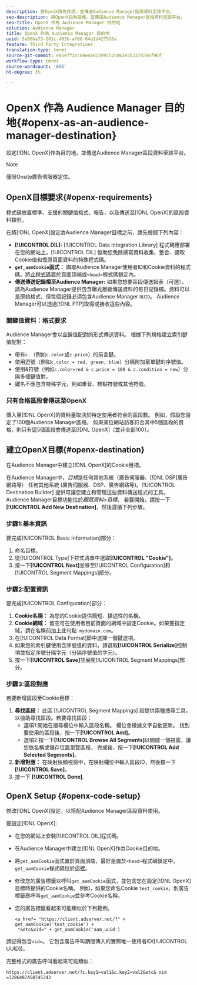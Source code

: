 ```yaml
---
description: 將OpenX設為目標，並傳送Audience Manager區段資料至該平台。
seo-description: 將OpenX設為目標，並傳送Audience Manager區段資料至該平台。
seo-title: OpenX 作為 Audience Manager 目的地
solution: Audience Manager
title: OpenX 作為 Audience Manager 目的地
uuid: 5e86ba73-281c-403b-af06-64a1d427526a
feature: Third Party Integrations
translation-type: tm+mt
source-git-commit: e05eff3cc04e4a82399752c862e2b2370286f96f
workflow-type: tm+mt
source-wordcount: '695'
ht-degree: 3%

---
```



# OpenX 作為 Audience Manager 目的地{#openx-as-an-audience-manager-destination}

設定[!DNL OpenX]作為目的地，並傳送Audience Manager區段資料至該平台。

>[!NOTE]
>
>僅限Onsite廣告伺服器定位。

## OpenX目標要求{#openx-requirements}

程式碼放置標準、支援的關鍵值格式、報告，以及傳送至[!DNL OpenX]的區段資料類型。

<!-- aam-openx-requirements.xml -->

在將[!DNL OpenX]設定為Audience Manager目標之前，請先檢閱下列內容：

* **[!UICONTROL DIL]:** [!UICONTROL Data Integration Library] 程式碼應部署在您的網站上。[!UICONTROL DIL] 協助您免除撰寫資料收集、整合、讀取Cookie值和復原頁面資料的特殊程式碼。
* **`get_aamCookie`函式：** 擷取Audience Manager使用者ID和Cookie資料的程式碼。將[此程式碼](../../features/destinations/get-aam-cookie-code.md)置於頁面頂端或`<head>`程式碼鎖定內。
* **傳送傳送記錄檔至Audience Manager:** 如果您想要區段傳送報表（可選），請為Audience Manager提供包含曝光層級傳送資料的每日記錄檔。資料可以是原始格式，但每個記錄必須包含Audience Manager `UUID`。 Audience Manager可以透過[!DNL FTP]取得或接收這些內容。

### 關鍵值資料：格式要求

Audience Manager會以金鑰值配對的形式傳送資料。 根據下列規格建立索引鍵值配對：

* 帶有`c.`（例如`c.color`或`c.price`）的前言鍵。
* 使用逗號（例如`c.color = red, green, blue`）分隔附加至單鍵的序號值。
* 使用&amp;符號（例如`c.color=red & c.price = 100 & c.condition = new`）分隔多個鍵值對。
* 鍵名不應包含特殊字元，例如重音、標點符號或其他符號。

### 只有合格區段會傳送至OpenX

傳入至[!DNL OpenX]的資料量取決於特定使用者符合的區段數。 例如，假設您設定了100個Audience Manager區段。 如果某位網站訪客符合其中5個區段的資格，則只有這5個區段會傳送至[!DNL OpenX]（並非全部100）。

## 建立OpenX目標{#openx-destination}

在Audience Manager中建立[!DNL OpenX]的Cookie目標。

<!-- aam-openx-destination.xml -->

在Audience Manager中，*目標*&#x200B;是任何其他系統（廣告伺服器、[!DNL DSP]廣告網路等） 任何其他系統 (廣告伺服器、DSP、廣告網路等)。[!UICONTROL Destination Builder] 提供可讓您建立和管理這些資料傳送程式的工具。Audience Manager目標功能位於&#x200B;*觀眾資料>目標*。 若要開始，請按一下&#x200B;**[!UICONTROL Add New Destination]**，然後遵循下列步驟。

### 步驟1:基本資訊

要完成[!UICONTROL Basic Information]部分：

1. 命名目標。
1. 從[!UICONTROL Type]下拉式清單中選取&#x200B;**[!UICONTROL "Cookie"]**。
1. 按一下&#x200B;**[!UICONTROL Next]**&#x200B;並移至[!UICONTROL Configuration]和[!UICONTROL Segment Mappings]部分。

### 步驟2:配置資訊

要完成[!UICONTROL Configuration]部分：

1. **Cookie名稱：** 為您的Cookie提供簡短、描述性的名稱。
1. **Cookie網域：** 留空可在使用者目前頁面的網域中設定Cookie。如果要指定域，請在名稱前加上此句點`.mydomain.com`。
1. 在[!UICONTROL Data Format]節中選擇一個鍵選項。
1. 如果您的索引鍵使用含序號值的資料，請選取&#x200B;**[!UICONTROL Serialize]**&#x200B;控制項並指定序號分隔字元（分隔序號值的字元）。
1. 按一下&#x200B;**[!UICONTROL Save]**&#x200B;並展開[!UICONTROL Segment Mappings]部分。

### 步驟3:區段對應

若要新增區段至Cookie目標：

1. **尋找區段：** 此區 [!UICONTROL Segment Mappings] 段提供兩種搜尋工具，以協助尋找區段。若要尋找區段：
   * 選項1:開始在搜尋欄位中輸入區段名稱。 欄位會根據文字自動更新。 找到要使用的區段後，按一下&#x200B;**[!UICONTROL Add]**。
   * 選項2:按一下&#x200B;**[!UICONTROL Browse All Segments]**&#x200B;以開啟一個視窗，讓您依名稱或儲存位置瀏覽區段。 完成後，按一下&#x200B;**[!UICONTROL Add Selected Segments]**。
1. **新增對應：** 在映射快顯視窗中，在映射欄位中輸入區段ID，然後按一下 **[!UICONTROL Save]**。
1. 按一下 **[!UICONTROL Done]**.

## OpenX Setup {#openx-code-setup}

修改[!DNL OpenX]設定，以搭配Audience Manager區段資料使用。

<!-- aam-openx-code.xml -->

要設定[!DNL OpenX]:

* 在您的網站上安裝[!UICONTROL DIL]程式碼。
* 在Audience Manager中建立[!DNL OpenX]作為Cookie目的地。
* 將`get_aamCookie`函式置於頁面頂端，最好是置於`<head>`程式碼鎖定中。 `get_aamCookie`程式碼位於[這裡](../../features/destinations/get-aam-cookie-code.md)。
* 修改您的廣告標籤以呼叫`get_aamCookie`函式，並包含您在設定[!DNL OpenX]目標時提供的Cookie名稱。 例如，如果您命名Cookie `test_cookie`，則廣告標籤應呼叫`get_aamCookie`並參考Cookie名稱。
* 您的廣告標籤看起來可能類似於下列範例。

   ```
   <a href= "https://client.adserver.net/?" + get_aamCookie('test_cookie') +
    "&etc&xid=" + get_aamCookie('aam_uuid')
   ```

請記得包含`xid=`。 它包含廣告呼叫期間傳入的實際唯一使用者ID([!UICONTROL UUID])。

完整格式的廣告呼叫看起來可能類似：

```
https://client.adserver.net/?c.key1=val1&c.key2=val2&etc& xid =3286487458745343
```
